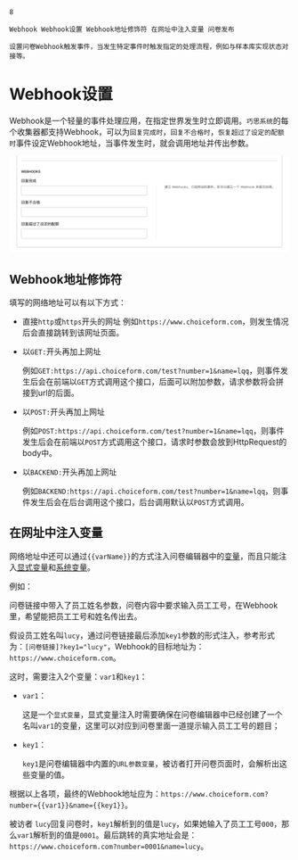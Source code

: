 ```index
8
```
```tag
Webhook Webhook设置 Webhook地址修饰符 在网址中注入变量 问卷发布
```
```summary
设置问卷Webhook触发事件，当发生特定事件时触发指定的处理流程，例如与样本库实现状态对接等。
```
# Webhook设置
Webhook是一个轻量的事件处理应用，在指定世界发生时立即调用。`巧思系统`的每个收集器都支持Webhook，可以为`回复完成时`，`回复不合格时`，`恢复超过了设定的配额时`事件设定Webhook地址，当事件发生时，就会调用地址并传出参数。

<img src='../assets/surveyCollector/08webhookSetting/webhookSetting.png'>

## Webhook地址修饰符
填写的网络地址可以有以下方式：

+ 直接`http`或`https`开头的网址
  例如`https://www.choiceform.com`，则发生情况后会直接跳转到该网址页面。

+ 以`GET:`开头再加上网址
  
  例如`GET:https://api.choiceform.com/test?number=1&name=lqq`，则事件发生后会在前端以`GET`方式调用这个接口，后面可以附加参数，请求参数将会拼接到url的后面。

+ 以`POST:`开头再加上网址
  
  例如`POST:https://api.choiceform.com/test?number=1&name=lqq`，则事件发生后会在前端以`POST`方式调用这个接口，请求时参数会放到HttpRequest的body中。

+ 以`BACKEND:`开头再加上网址
  
  例如`BACKEND:https://api.choiceform.com/test?number=1&name=lqq`，则事件发生后会在后台调用这个接口，后台调用默认以`POST`方式调用。

## 在网址中注入变量
  
网络地址中还可以通过`{{varName}}`的方式注入问卷编辑器中的[变量](../../16variable/01concept.md)，而且只能注入[显式变量](../../16variable/01concept.md#显式变量)和[系统变量](../../16variable/09buildinVariable.md)。

例如：
  
问卷链接中带入了员工姓名参数，问卷内容中要求输入员工工号，在Webhook里，希望能把员工工号和姓名传出去。

假设员工姓名叫`lucy`，通过问卷链接最后添加`key1`参数的形式注入，参考形式为：`[问卷链接]?key1="lucy"`，Webhook的目标地址为：`https://www.choiceform.com`。
  
这时，需要注入2个变量：`var1`和`key1`：
+ `var1`：
  
  这是一个`显式变量`，显式变量注入时需要确保在问卷编辑器中已经创建了一个名叫`var1`的变量，这里可以对应到问卷里面一道提示输入员工工号的题目；

+ `key1`：
  
  `key1`是问卷编辑器中内置的`URL参数变量`，被访者打开问卷页面时，会解析出这些变量的值。

根据以上各项，最终的Webhook地址应为：`https://www.choiceform.com?number={{var1}}&name={{key1}}`。

被访者 `lucy`回复问卷时，`key1`解析到的值是`lucy`，如果她输入了员工工号`000`，那么`var1`解析到的值是`0001`。最后跳转的真实地址会是：`https://www.choiceform.com?number=0001&name=lucy`。


  

